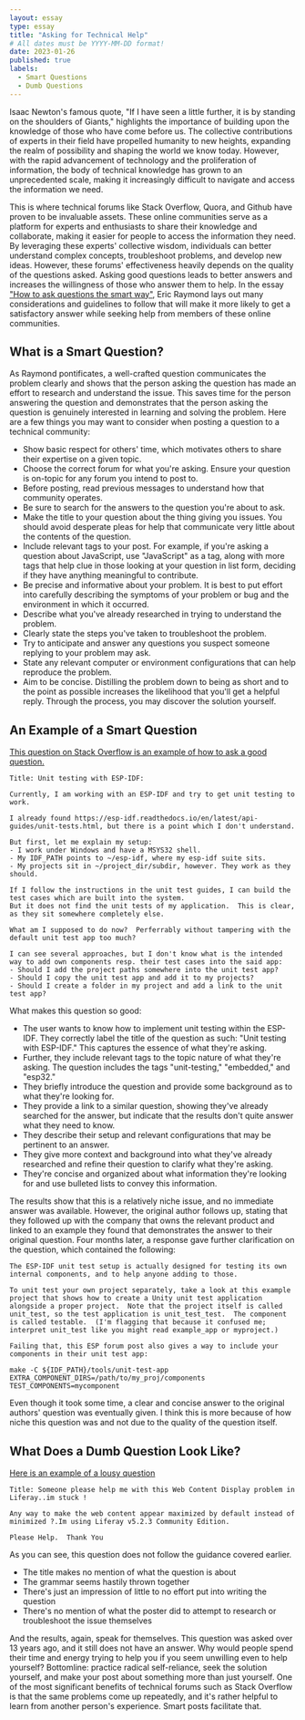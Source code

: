 ```yaml
---
layout: essay
type: essay
title: "Asking for Technical Help"
# All dates must be YYYY-MM-DD format!
date: 2023-01-26
published: true
labels:
  - Smart Questions
  - Dumb Questions
---
```


Isaac Newton's famous quote, "If I have seen a little further, it is by standing on the shoulders of Giants," highlights the importance of building upon the knowledge of those who have come before us.  The collective contributions of experts in their field have propelled humanity to new heights, expanding the realm of possibility and shaping the world we know today.  However, with the rapid advancement of technology and the proliferation of information, the body of technical knowledge has grown to an unprecedented scale, making it increasingly difficult to navigate and access the information we need.

This is where technical forums like Stack Overflow, Quora, and Github have proven to be invaluable assets.  These online communities serve as a platform for experts and enthusiasts to share their knowledge and collaborate, making it easier for people to access the information they need.  By leveraging these experts' collective wisdom, individuals can better understand complex concepts, troubleshoot problems, and develop new ideas.
However, these forums' effectiveness heavily depends on the quality of the questions asked.  Asking good questions leads to better answers and increases the willingness of those who answer them to help.  In the essay ["How to ask questions the smart way"](https://www.catb.org/esr/faqs/smart-questions.html),  Eric Raymond lays out many considerations and guidelines to follow that will make it more likely to get a satisfactory answer while seeking help from members of these online communities.  

## What is a Smart Question?
As Raymond pontificates, a well-crafted question communicates the problem clearly and shows that the person asking the question has made an effort to research and understand the issue.  This saves time for the person answering the question and demonstrates that the person asking the question is genuinely interested in learning and solving the problem.  Here are a few things you may want to consider when posting a question to a technical community:
- Show basic respect for others' time, which motivates others to share their expertise on a given topic.
- Choose the correct forum for what you're asking.  Ensure your question is on-topic for any forum you intend to post to.  
- Before posting, read previous messages to understand how that community operates.
- Be sure to search for the answers to the question you're about to ask.
- Make the title to your question about the thing giving you issues.  You should avoid desperate pleas for help that communicate very little about the contents of the question.
- Include relevant tags to your post.  For example, if you're asking a question about JavaScript, use "JavaScript" as a tag, along with more tags that help clue in those looking at your question in list form, deciding if they have anything meaningful to contribute.
- Be precise and informative about your problem.  It is best to put effort into carefully describing the symptoms of your problem or bug and the environment in which it occurred.
- Describe what you've already researched in trying to understand the problem.  
- Clearly state the steps you've taken to troubleshoot the problem.
- Try to anticipate and answer any questions you suspect someone replying to your problem may ask.
- State any relevant computer or environment configurations that can help reproduce the problem.  
- Aim to be concise.  Distilling the problem down to being as short and to the point as possible increases the likelihood that you'll get a helpful reply.  Through the process, you may discover the solution yourself.

## An Example of a Smart Question
[This question on Stack Overflow is an example of how to ask a good question.](https://stackoverflow.com/questions/51176779/unit-testing-with-esp-idf)

```
Title: Unit testing with ESP-IDF:

Currently, I am working with an ESP-IDF and try to get unit testing to work.

I already found https://esp-idf.readthedocs.io/en/latest/api-guides/unit-tests.html, but there is a point which I don't understand.

But first, let me explain my setup:
- I work under Windows and have a MSYS32 shell.
- My IDF_PATH points to ~/esp-idf, where my esp-idf suite sits.
- My projects sit in ~/project_dir/subdir, however. They work as they should.

If I follow the instructions in the unit test guides, I can build the test cases which are built into the system. 
But it does not find the unit tests of my application.  This is clear, as they sit somewhere completely else.

What am I supposed to do now?  Perferrably without tampering with the default unit test app too much?

I can see several approaches, but I don't know what is the intended way to add own components resp. their test cases into the said app:
- Should I add the project paths somewhere into the unit test app?
- Should I copy the unit test app and add it to my projects?
- Should I create a folder in my project and add a link to the unit test app?
```
What makes this question so good:
- The user wants to know how to implement unit testing within the ESP-IDF.  They correctly label the title of the question as such: "Unit testing with ESP-IDF." This captures the essence of what they're asking.  
- Further, they include relevant tags to the topic nature of what they're asking.  The question includes the tags "unit-testing," "embedded," and "esp32."
- They briefly introduce the question and provide some background as to what they're looking for.
- They provide a link to a similar question, showing they've already searched for the answer, but indicate that the results don't quite answer what they need to know.
- They describe their setup and relevant configurations that may be pertinent to an answer.
-  They give more context and background into what they've already researched and refine their question to clarify what they're asking. 
- They're concise and organized about what information they're looking for and use bulleted lists to convey this information.

The results show that this is a relatively niche issue, and no immediate answer was available.  However, the original author follows up, stating that they followed up with the company that owns the relevant product and linked to an example they found that demonstrates the answer to their original question.  Four months later, a response gave further clarification on the question, which contained the following:

```
The ESP-IDF unit test setup is actually designed for testing its own internal components, and to help anyone adding to those.

To unit test your own project separately, take a look at this example project that shows how to create a Unity unit test application alongside a proper project.  Note that the project itself is called unit_test, so the test application is unit_test_test.  The component is called testable.  (I'm flagging that because it confused me; interpret unit_test like you might read example_app or myproject.)

Failing that, this ESP forum post also gives a way to include your components in their unit test app:

make -C ${IDF_PATH}/tools/unit-test-app EXTRA_COMPONENT_DIRS=/path/to/my_proj/components TEST_COMPONENTS=mycomponent
```

Even though it took some time, a clear and concise answer to the original authors' question was eventually given.  I think this is more because of how niche this question was and not due to the quality of the question itself.

## What Does a Dumb Question Look Like?
[Here is an example of a lousy question](https://stackoverflow.com/questions/1919703/someone-please-help-me-with-this-web-content-display-problem-in-liferay-im-stuc)

```
Title: Someone please help me with this Web Content Display problem in Liferay..im stuck !

Any way to make the web content appear maximized by default instead of minimized ?.Im using Liferay v5.2.3 Community Edition.

Please Help.  Thank You

```

As you can see, this question does not follow the guidance covered earlier.
- The title makes no mention of what the question is about
- The grammar seems hastily thrown together
- There's just an impression of little to no effort put into writing the question
- There's no mention of what the poster did to attempt to research or troubleshoot the issue themselves

And the results, again, speak for themselves.  This question was asked over 13 years ago, and it still does not have an answer.  Why would people spend their time and energy trying to help you if you seem unwilling even to help yourself?  Bottomline: practice radical self-reliance, seek the solution yourself, and make your post about something more than just yourself.  One of the most significant benefits of technical forums such as Stack Overflow is that the same problems come up repeatedly, and it's rather helpful to learn from another person's experience.  Smart posts facilitate that.